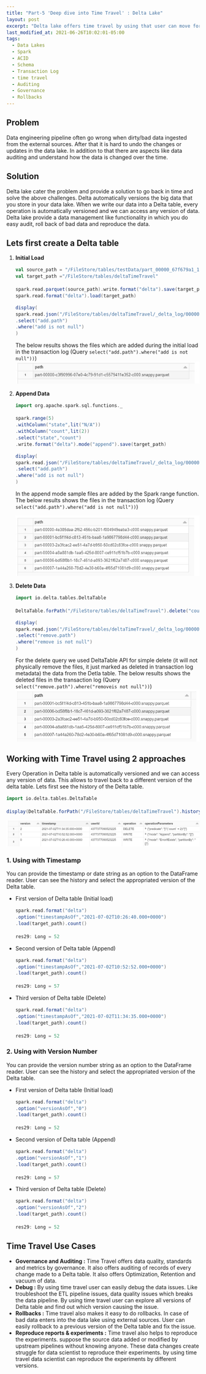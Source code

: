 ```yaml
---
title: "Part-5 'Deep dive into Time Travel' : Delta Lake"
layout: post
excerpt: "Delta lake offers time travel by using that user can move forward and backward in the delta table"
last_modified_at: 2021-06-26T10:02:01-05:00
tags:
  - Data Lakes
  - Spark
  - ACID
  - Schema
  - Transaction Log
  - time travel
  - Auditing
  - Governance
  - Rollbacks
---
```


## Problem
Data engineering pipeline often go wrong when dirty/bad data ingested from the external sources. After that it is hard to undo the changes or updates in the data lake. In addition to that there are aspects like data auditing and understand how the data is changed over the time.

## Solution

Delta lake cater the problem and provide a solution to go back in time and solve the above challenges. Delta automatically versions the big data that you store in your data lake. When we write our data into a Delta table, every operation is automatically versioned and we can access any version of data. Delta lake provide a data management like functionality in which you do easy audit, roll back of bad data and reproduce the data.

## Lets first create a Delta table

 1. **Initial Load** 

	```scala
	val source_path = "/FileStore/tables/testData/part_00000_67f679a1_1d91_4571_9d54_54ab84497267_c000_snappy.parquet"
	val target_path ="/FileStore/tables/deltaTimeTravel"

	spark.read.parquet(source_path).write.format("delta").save(target_path)
	spark.read.format("delta").load(target_path)
	```
	```scala
	display(
	spark.read.json("/FileStore/tables/deltaTimeTravel/_delta_log/00000000000000000000.json")
	.select("add.path")
	.where("add is not null")
	)
	```
	The below results shows the files which are added during the initial load in the transaction log (Query `select("add.path").where("add is not null"))`)
		![Delta lake](https://github.com/gurditsingh/blog/blob/gh-pages/_screenshots/dl_ep5_tt3.JPG?raw=true)

 2. **Append Data**
	```scala
	import org.apache.spark.sql.functions._

	spark.range(5)
	.withColumn("state",lit("N/A"))
	.withColumn("count",lit(2))
	.select("state","count")
	.write.format("delta").mode("append").save(target_path)
	```
	```scala
	display(
	spark.read.json("/FileStore/tables/deltaTimeTravel/_delta_log/00000000000000000001.json")
	.select("add.path")
	.where("add is not null")
	)
	```
	In the append mode sample files are added by the Spark range function. The below results shows the files in the transaction log (Query `select("add.path").where("add is not null"))`)

	![Delta lake](https://github.com/gurditsingh/blog/blob/gh-pages/_screenshots/dl_ep5_tt4.JPG?raw=true)

 3. **Delete Data**

	```scala
	import io.delta.tables.DeltaTable

	DeltaTable.forPath("/FileStore/tables/deltaTimeTravel").delete("count == 2")
	```
	```scala
	display(
	spark.read.json("/FileStore/tables/deltaTimeTravel/_delta_log/00000000000000000002.json")
	.select("remove.path")
	.where("remove is not null")
	)
	```
	For the delete query we used DeltaTable API for simple delete (it will not physically remove the files, it just marked as deleted in transaction log metadata) the data from the Detla table. The below results shows the deleted files in the transaction log (Query `select("remove.path").where("removeis not null"))`)
	![Delta lake](https://github.com/gurditsingh/blog/blob/gh-pages/_screenshots/dl_ep5_tt5.JPG?raw=true)


## Working with Time Travel using 2 approaches
Every Operation in Delta table is automatically versioned and we can access any version of data. This allows to travel back to a different version of the delta table. Lets first see the history of the Delta table.
```scala
import io.delta.tables.DeltaTable

display(DeltaTable.forPath("/FileStore/tables/deltaTimeTravel").history())
```

![Delta lake](https://github.com/gurditsingh/blog/blob/gh-pages/_screenshots/dl_ep5_tt7.JPG?raw=true)

### 1. Using with Timestamp
You can provide the timestamp or date string as an option to the DataFrame reader. User can see the history and select the appropriated version of the Delta table.

 - First version of Delta table (Initial load)

	```scala
	spark.read.format("delta")
	.option("timestampAsOf","2021-07-02T10:26:40.000+0000")
	.load(target_path).count()

	res29: Long = 52
	```

 - Second version of Delta table (Append)

	```scala
	spark.read.format("delta")
	.option("timestampAsOf","2021-07-02T10:52:52.000+0000")
	.load(target_path).count()

	res29: Long = 57
	```

 - Third version of Delta table (Delete)

	```scala
	spark.read.format("delta")
	.option("timestampAsOf","2021-07-02T11:34:35.000+0000")
	.load(target_path).count()

	res29: Long = 52
	```


### 2. Using with Version Number
 
You can provide the version number string as an option to the DataFrame reader. User can see the history and select the appropriated version of the Delta table.

 - First version of Delta table (Initial load)

	```scala
	spark.read.format("delta")
	.option("versionAsOf","0")
	.load(target_path).count()

	res29: Long = 52
	```

 - Second version of Delta table (Append)

	```scala
	spark.read.format("delta")
	.option("versionAsOf","1")
	.load(target_path).count()

	res29: Long = 57
	```

 - Third version of Delta table (Delete)

	```scala
	spark.read.format("delta")
	.option("versionAsOf","2")
	.load(target_path).count()

	res29: Long = 52
	```

## Time Travel Use Cases

 - **Governance and Auditing :**  Time Travel offers data quality, standards and metrics by governance. It also offers auditing of records of every change  made to a Delta table. It also offers Optimization, Retention and vacuum of data.
 - **Debug :** By using time travel user can easily debug the data issues. Like troubleshoot the ETL pipeline issues, data quality issues which breaks the data pipeline. By using time travel user can explore all versions of Delta table and find out which version causing the issue.
 - **Rollbacks :** Time travel also makes it easy to do rollbacks. In case of bad data enters into the data lake using external sources. User can easily rollback to a previous version of the Delta table and fix the issue.
 - **Reproduce reports & experiments :** Time travel also helps to reproduce the experiments. suppose the source data added or modified by upstream pipelines without knowing anyone. These data changes create struggle for data scientist to reproduce their experiments. by using time travel data scientist can reproduce the experiments by different versions.

